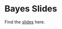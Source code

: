 # Bayes Slides

Find the [slides](https://docs.google.com/presentation/d/1XIvaigeyvBj6yqZn34gmaNl_YJkZatP1oBtEd-s0Fz4/edit?usp=sharing) here. 
